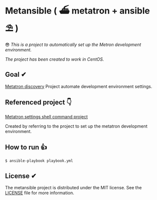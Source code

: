 # Metansible ( ⛴ metatron + ansible ⛱ )
😎 *This is a project to automatically set up the Metron development environment.*

*The project has been created to work in CentOS.*

## Goal ✔︎

[Metatron discovery](https://github.com/metatron-app/metatron-discovery) Project automate development environment settings.


## Referenced project 👇

[Metatron settings shell command project](https://github.com/ninezero90hy/metatron-settings)

Created by referring to the project to set up the metatron development environment.


## How to run 👍

```shell
$ ansible-playbook playbook.yml
```

## License ✔︎
The metansible project is distributed under the MIT license. See the [LICENSE](LICENSE) file for more information.

